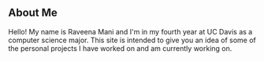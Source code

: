 ## About Me

Hello! My name is Raveena Mani and I'm in my fourth year at UC Davis as a computer science major. This site is intended to give you an idea of some of the personal projects I have worked on and am currently working on.
